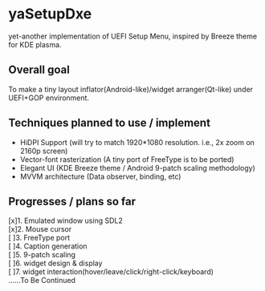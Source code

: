 # yaSetupDxe  
yet-another implementation of UEFI Setup Menu, inspired by Breeze theme for KDE plasma.  
## Overall goal  
To make a tiny layout inflator(Android-like)/widget arranger(Qt-like) under UEFI+GOP environment.  
## Techniques planned to use / implement  
* HiDPI Support (will try to match 1920*1080 resolution. i.e., 2x zoom on 2160p screen)  
* Vector-font rasterization (A tiny port of FreeType is to be ported)  
* Elegant UI (KDE Breeze theme / Android 9-patch scaling methodology)  
* MVVM architecture (Data observer, binding, etc)  
## Progresses / plans so far  
[x]1. Emulated window using SDL2  
[x]2. Mouse cursor  
[ ]3. FreeType port  
[ ]4. Caption generation  
[ ]5. 9-patch scaling  
[ ]6. widget design & display  
[ ]7. widget interaction(hover/leave/click/right-click/keyboard)  
......To Be Continued  
